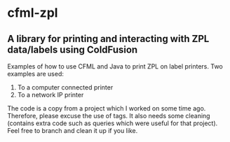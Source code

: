 # cfml-zpl
<h2>A library for printing and interacting with ZPL data/labels using ColdFusion</h2>

Examples of how to use CFML and Java to print ZPL on label printers. Two examples are used:
<ol>
<li>To a computer connected printer</li>
<li>To a network IP printer</li>
</ol>

The code is a copy from a project which I worked on some time ago. Therefore, please excuse the use of tags. It also needs some cleaning (contains extra code such as queries which were useful for that project). Feel free to branch and clean it up if you like.
